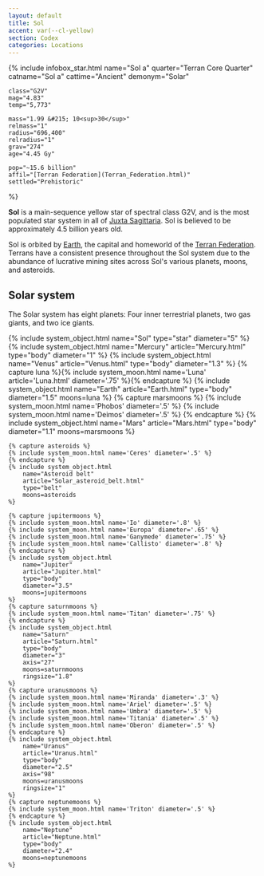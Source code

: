 ```yaml
---
layout: default
title: Sol
accent: var(--cl-yellow)
section: Codex
categories: Locations
---
```


{% include infobox_star.html 
    name="Sol a"
    quarter="Terran Core Quarter"
    catname="Sol a"
    cattime="Ancient"
    demonym="Solar"

    class="G2V"
    mag="4.83"
    temp="5,773"

    mass="1.99 &#215; 10<sup>30</sup>"
    relmass="1" 
    radius="696,400" 
    relradius="1"
    grav="274"
    age="4.45 Gy"
    
    pop="~15.6 billion"
    affil="[Terran Federation](Terran_Federation.html)"
    settled="Prehistoric"
%}

**Sol** is a main-sequence yellow star of spectral class G2V, and is the most populated star system
in all of [Juxta Sagittaria](Juxta_Sagittaria.html). Sol is believed to be approximately 4.5 billion
years old.

Sol is orbited by [Earth](Earth.html), the capital and homeworld of the [Terran Federation](Terran_Federation.html).
Terrans have a consistent presence throughout the Sol system due to the abundance of lucrative mining
sites across Sol's various planets, moons, and asteroids.

## Solar system
The Solar system has eight planets: Four inner terrestrial planets, two gas giants, and two ice giants.

<div class="systemDiagram">
    {% include system_object.html 
        name="Sol"
        type="star"
        diameter="5"
    %}
    {% include system_object.html 
        name="Mercury"
        article="Mercury.html"
        type="body"
        diameter="1"
    %}
    {% include system_object.html 
        name="Venus"
        article="Venus.html"
        type="body"
        diameter="1.3"
    %}
    {% capture luna %}{% include system_moon.html name='Luna' article='Luna.html' diameter='.75' %}{% endcapture %}
    {% include system_object.html 
        name="Earth"
        article="Earth.html"
        type="body"
        diameter="1.5"
        moons=luna
    %}
    {% capture marsmoons %}
    {% include system_moon.html name='Phobos' diameter='.5' %}
    {% include system_moon.html name='Deimos' diameter='.5' %}
    {% endcapture %}
    {% include system_object.html 
        name="Mars"
        article="Mars.html"
        type="body"
        diameter="1.1"
        moons=marsmoons
    %}

    {% capture asteroids %}
    {% include system_moon.html name='Ceres' diameter='.5' %}
    {% endcapture %}
    {% include system_object.html 
        name="Asteroid belt"
        article="Solar_asteroid_belt.html"
        type="belt"
        moons=asteroids
    %}

    {% capture jupitermoons %}
    {% include system_moon.html name='Io' diameter='.8' %}
    {% include system_moon.html name='Europa' diameter='.65' %}
    {% include system_moon.html name='Ganymede' diameter='.75' %}
    {% include system_moon.html name='Callisto' diameter='.8' %}
    {% endcapture %}
    {% include system_object.html 
        name="Jupiter"
        article="Jupiter.html"
        type="body"
        diameter="3.5"
        moons=jupitermoons
    %}
    {% capture saturnmoons %}
    {% include system_moon.html name='Titan' diameter='.75' %}
    {% endcapture %}
    {% include system_object.html 
        name="Saturn"
        article="Saturn.html"
        type="body"
        diameter="3"
        axis="27"
        moons=saturnmoons
        ringsize="1.8"
    %}
    {% capture uranusmoons %}
    {% include system_moon.html name='Miranda' diameter='.3' %}
    {% include system_moon.html name='Ariel' diameter='.5' %}
    {% include system_moon.html name='Umbra' diameter='.5' %}
    {% include system_moon.html name='Titania' diameter='.5' %}
    {% include system_moon.html name='Oberon' diameter='.5' %}
    {% endcapture %}
    {% include system_object.html 
        name="Uranus"
        article="Uranus.html"
        type="body"
        diameter="2.5"
        axis="98"
        moons=uranusmoons
        ringsize="1"
    %}
    {% capture neptunemoons %}
    {% include system_moon.html name='Triton' diameter='.5' %}
    {% endcapture %}
    {% include system_object.html 
        name="Neptune"
        article="Neptune.html"
        type="body"
        diameter="2.4"
        moons=neptunemoons
    %}
</div>
